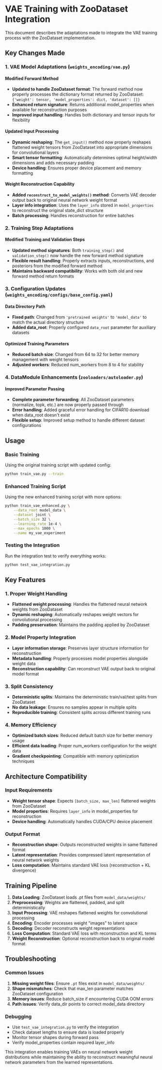 # VAE Training with ZooDataset Integration

This document describes the adaptations made to integrate the VAE training process with the ZooDataset implementation.

## Key Changes Made

### 1. VAE Model Adaptations (`weights_encoding/vae.py`)

#### Modified Forward Method
- **Updated to handle ZooDataset format**: The forward method now properly processes the dictionary format returned by ZooDataset: `{'weight': tensor, 'model_properties': dict, 'dataset': []}`
- **Enhanced return signature**: Returns additional model_properties when available for reconstruction purposes
- **Improved input handling**: Handles both dictionary and tensor inputs for flexibility

#### Updated Input Processing
- **Dynamic reshaping**: The `get_input()` method now properly reshapes flattened weight tensors from ZooDataset into appropriate dimensions for convolutional layers
- **Smart tensor formatting**: Automatically determines optimal height/width dimensions and adds necessary padding
- **Device handling**: Ensures proper device placement and memory formatting

#### Weight Reconstruction Capability  
- **Added `reconstruct_to_model_weights()` method**: Converts VAE decoder output back to original neural network weight format
- **Layer info integration**: Uses the `layer_info` stored in `model_properties` to reconstruct the original state_dict structure
- **Batch processing**: Handles reconstruction for entire batches

### 2. Training Step Adaptations

#### Modified Training and Validation Steps
- **Updated method signatures**: Both `training_step()` and `validation_step()` now handle the new forward method signature
- **Flexible result handling**: Properly extracts inputs, reconstructions, and posteriors from the modified forward method
- **Maintains backward compatibility**: Works with both old and new forward method return formats

### 3. Configuration Updates (`weights_encoding/configs/base_config.yaml`)

#### Data Directory Path
- **Fixed path**: Changed from `'pretrained weights'` to `'model_data'` to match the actual directory structure
- **Added data_root**: Properly configured `data_root` parameter for auxiliary datasets

#### Optimized Training Parameters
- **Reduced batch size**: Changed from 64 to 32 for better memory management with weight tensors
- **Adjusted workers**: Reduced num_workers from 8 to 4 for stability

### 4. DataModule Enhancements (`zooloaders/autoloader.py`)

#### Improved Parameter Passing
- **Complete parameter forwarding**: All ZooDataset parameters (normalize, topk, etc.) are now properly passed through
- **Error handling**: Added graceful error handling for CIFAR10 download when data_root doesn't exist
- **Flexible setup**: Improved setup method to handle different dataset configurations

## Usage

### Basic Training

Using the original training script with updated config:
```bash
python train_vae.py --train
```

### Enhanced Training Script

Using the new enhanced training script with more options:
```bash
python train_vae_enhanced.py \
    --data_root model_data \
    --dataset joint \
    --batch_size 32 \
    --learning_rate 1e-4 \
    --max_epochs 1000 \
    --name my_vae_experiment
```

### Testing the Integration

Run the integration test to verify everything works:
```bash
python test_vae_integration.py
```

## Key Features

### 1. Proper Weight Handling
- **Flattened weight processing**: Handles the flattened neural network weights from ZooDataset
- **Dynamic reshaping**: Automatically reshapes weight vectors for convolutional processing
- **Padding preservation**: Maintains the padding applied by ZooDataset

### 2. Model Property Integration
- **Layer information storage**: Preserves layer structure information for reconstruction
- **Metadata handling**: Properly processes model properties alongside weight data
- **Reconstruction capability**: Can reconstruct VAE output back to original model format

### 3. Split Consistency
- **Deterministic splits**: Maintains the deterministic train/val/test splits from ZooDataset
- **No data leakage**: Ensures no samples appear in multiple splits
- **Reproducible training**: Consistent splits across different training runs

### 4. Memory Efficiency
- **Optimized batch sizes**: Reduced default batch size for better memory usage
- **Efficient data loading**: Proper num_workers configuration for the weight data
- **Gradient checkpointing**: Compatible with memory optimization techniques

## Architecture Compatibility

### Input Requirements
- **Weight tensor shape**: Expects `[batch_size, max_len]` flattened weights from ZooDataset
- **Model properties**: Requires `layer_info` in model_properties for reconstruction
- **Device handling**: Automatically handles CUDA/CPU device placement

### Output Format
- **Reconstruction shape**: Outputs reconstructed weights in same flattened format
- **Latent representation**: Provides compressed latent representation of neural network weights
- **Loss computation**: Maintains standard VAE loss (reconstruction + KL divergence)

## Training Pipeline

1. **Data Loading**: ZooDataset loads .pt files from `model_data/weights/`
2. **Preprocessing**: Weights are flattened, padded, and split deterministically
3. **Input Processing**: VAE reshapes flattened weights for convolutional processing
4. **Encoding**: Encoder processes weight "images" to latent space
5. **Decoding**: Decoder reconstructs weight representations
6. **Loss Computation**: Standard VAE loss with reconstruction and KL terms
7. **Weight Reconstruction**: Optional reconstruction back to original model format

## Troubleshooting

### Common Issues

1. **Missing weight files**: Ensure `.pt` files exist in `model_data/weights/`
2. **Shape mismatches**: Check that max_len parameter matches ZooDataset configuration
3. **Memory issues**: Reduce batch_size if encountering CUDA OOM errors
4. **Path issues**: Verify data_dir points to correct model_data directory

### Debugging

- Use `test_vae_integration.py` to verify the integration
- Check dataset lengths to ensure data is loaded properly
- Monitor tensor shapes during forward pass
- Verify model_properties contain required layer_info

This integration enables training VAEs on neural network weight distributions while maintaining the ability to reconstruct meaningful neural network parameters from the learned representations.